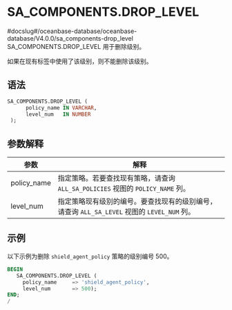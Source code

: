 SA_COMPONENTS.DROP_LEVEL 
=============================================
#docslug#/oceanbase-database/oceanbase-database/V4.0.0/sa_components-drop_level
SA_COMPONENTS.DROP_LEVEL 用于删除级别。

如果在现有标签中使用了该级别，则不能删除该级别。

语法 
-----------

```sql
SA_COMPONENTS.DROP_LEVEL (
      policy_name IN VARCHAR,
      level_num   IN NUMBER
 );
```



参数解释 
-------------



|   **参数**    |                           **解释**                           |
|-------------|------------------------------------------------------------|
| policy_name | 指定策略。若要查找现有策略，请查询 `ALL_SA_POLICIES` 视图的 `POLICY_NAME` 列。     |
| level_num   | 指定策略现有级别的编号。要查找现有的级别编号，请查询 `ALL_SA_LEVEL` 视图的 `LEVEL_NUM` 列。 |



示例 
-----------

以下示例为删除 `shield_agent_policy` 策略的级别编号 500。

```sql
BEGIN
   SA_COMPONENTS.DROP_LEVEL (
     policy_name     => 'shield_agent_policy',
     level_num       => 500);
END;
/
```



